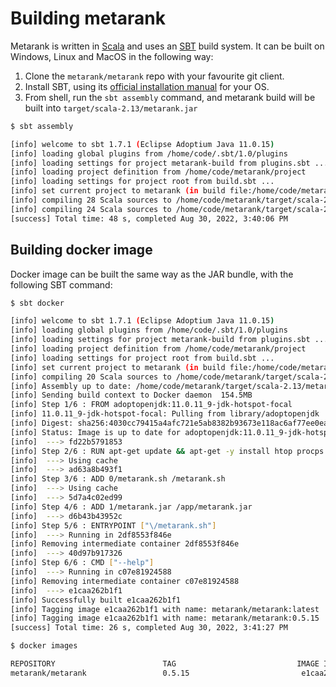 # Building metarank

Metarank is written in [Scala](https://www.scala-lang.org) and uses an [SBT](https://www.scala-sbt.org) build system.
It can be built on Windows, Linux and MacOS in the following way:
1. Clone the `metarank/metarank` repo with your favourite git client.
2. Install SBT, using its [official installation manual](https://www.scala-sbt.org/download.html) for your OS.
3. From shell, run the `sbt assembly` command, and metarank build will be built into `target/scala-2.13/metarank.jar`

```bash
$ sbt assembly

[info] welcome to sbt 1.7.1 (Eclipse Adoptium Java 11.0.15)
[info] loading global plugins from /home/code/.sbt/1.0/plugins
[info] loading settings for project metarank-build from plugins.sbt ...
[info] loading project definition from /home/code/metarank/project
[info] loading settings for project root from build.sbt ...
[info] set current project to metarank (in build file:/home/code/metarank/)
[info] compiling 28 Scala sources to /home/code/metarank/target/scala-2.13/classes ...
[info] compiling 24 Scala sources to /home/code/metarank/target/scala-2.13/classes ...
[success] Total time: 48 s, completed Aug 30, 2022, 3:40:06 PM

```

## Building docker image

Docker image can be built the same way as the JAR bundle, with the following SBT command:
```bash
$ sbt docker

[info] welcome to sbt 1.7.1 (Eclipse Adoptium Java 11.0.15)
[info] loading global plugins from /home/code/.sbt/1.0/plugins
[info] loading settings for project metarank-build from plugins.sbt ...
[info] loading project definition from /home/code/metarank/project
[info] loading settings for project root from build.sbt ...
[info] set current project to metarank (in build file:/home/code/metarank/)
[info] compiling 20 Scala sources to /home/code/metarank/target/scala-2.13/classes ...
[info] Assembly up to date: /home/code/metarank/target/scala-2.13/metarank.jar
[info] Sending build context to Docker daemon  154.5MB
[info] Step 1/6 : FROM adoptopenjdk:11.0.11_9-jdk-hotspot-focal
[info] 11.0.11_9-jdk-hotspot-focal: Pulling from library/adoptopenjdk
[info] Digest: sha256:4030cc79415a4afc721e5ab8382b93673e118ac6af77ee0eaa02d0a666b88758
[info] Status: Image is up to date for adoptopenjdk:11.0.11_9-jdk-hotspot-focal
[info]  ---> fd22b5791853
[info] Step 2/6 : RUN apt-get update && apt-get -y install htop procps curl inetutils-ping libgomp1
[info]  ---> Using cache
[info]  ---> ad63a8b493f1
[info] Step 3/6 : ADD 0/metarank.sh /metarank.sh
[info]  ---> Using cache
[info]  ---> 5d7a4c02ed99
[info] Step 4/6 : ADD 1/metarank.jar /app/metarank.jar
[info]  ---> d6b43b43952c
[info] Step 5/6 : ENTRYPOINT ["\/metarank.sh"]
[info]  ---> Running in 2df8553f846e
[info] Removing intermediate container 2df8553f846e
[info]  ---> 40d97b917326
[info] Step 6/6 : CMD ["--help"]
[info]  ---> Running in c07e81924588
[info] Removing intermediate container c07e81924588
[info]  ---> e1caa262b1f1
[info] Successfully built e1caa262b1f1
[info] Tagging image e1caa262b1f1 with name: metarank/metarank:latest
[info] Tagging image e1caa262b1f1 with name: metarank/metarank:0.5.15
[success] Total time: 26 s, completed Aug 30, 2022, 3:41:27 PM

$ docker images

REPOSITORY                        TAG                           IMAGE ID       CREATED          SIZE
metarank/metarank                 0.5.15                         e1caa262b1f1   45 seconds ago   632MB

```